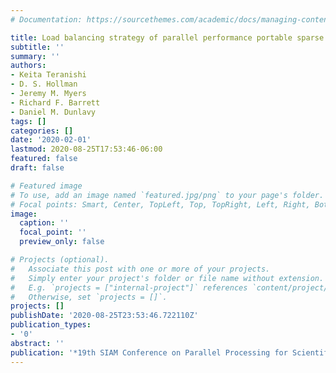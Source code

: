 ```yaml
---
# Documentation: https://sourcethemes.com/academic/docs/managing-content/

title: Load balancing strategy of parallel performance portable sparse CP-APR decomposition
subtitle: ''
summary: ''
authors:
- Keita Teranishi
- D. S. Hollman
- Jeremy M. Myers
- Richard F. Barrett
- Daniel M. Dunlavy
tags: []
categories: []
date: '2020-02-01'
lastmod: 2020-08-25T17:53:46-06:00
featured: false
draft: false

# Featured image
# To use, add an image named `featured.jpg/png` to your page's folder.
# Focal points: Smart, Center, TopLeft, Top, TopRight, Left, Right, BottomLeft, Bottom, BottomRight.
image:
  caption: ''
  focal_point: ''
  preview_only: false

# Projects (optional).
#   Associate this post with one or more of your projects.
#   Simply enter your project's folder or file name without extension.
#   E.g. `projects = ["internal-project"]` references `content/project/deep-learning/index.md`.
#   Otherwise, set `projects = []`.
projects: []
publishDate: '2020-08-25T23:53:46.722110Z'
publication_types:
- '0'
abstract: ''
publication: '*19th SIAM Conference on Parallel Processing for Scientific Computing*'
---
```

